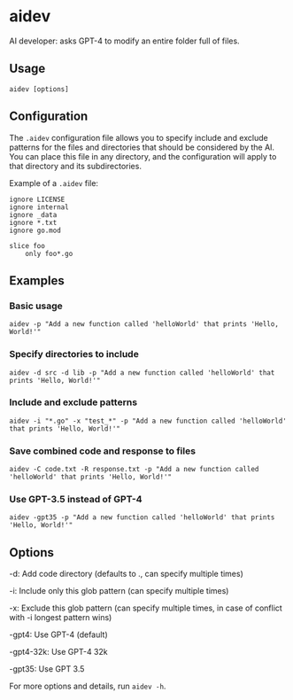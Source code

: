 # aidev

AI developer: asks GPT-4 to modify an entire folder full of files.

## Usage

```
aidev [options]
```

## Configuration

The `.aidev` configuration file allows you to specify include and exclude patterns for the files and directories that should be considered by the AI. You can place this file in any directory, and the configuration will apply to that directory and its subdirectories.

Example of a `.aidev` file:

```
ignore LICENSE
ignore internal
ignore _data
ignore *.txt
ignore go.mod

slice foo
    only foo*.go
```

## Examples

### Basic usage

```
aidev -p "Add a new function called 'helloWorld' that prints 'Hello, World!'"
```

### Specify directories to include

```
aidev -d src -d lib -p "Add a new function called 'helloWorld' that prints 'Hello, World!'"
```

### Include and exclude patterns

```
aidev -i "*.go" -x "test_*" -p "Add a new function called 'helloWorld' that prints 'Hello, World!'"
```

### Save combined code and response to files

```
aidev -C code.txt -R response.txt -p "Add a new function called 'helloWorld' that prints 'Hello, World!'"
```

### Use GPT-3.5 instead of GPT-4

```
aidev -gpt35 -p "Add a new function called 'helloWorld' that prints 'Hello, World!'"
```

## Options

-d: Add code directory (defaults to ., can specify multiple times)

-i: Include only this glob pattern (can specify multiple times)

-x: Exclude this glob pattern (can specify multiple times, in case of conflict with -i longest pattern wins)

-gpt4: Use GPT-4 (default)

-gpt4-32k: Use GPT-4 32k

-gpt35: Use GPT 3.5

For more options and details, run `aidev -h`.

